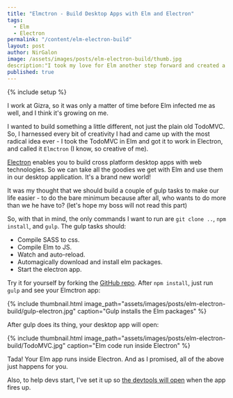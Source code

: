 ```yaml
---
title: "Elmctron - Build Desktop Apps with Elm and Electron"
tags:
  - Elm
  - Electron
permalink: "/content/elm-electron-build"
layout: post
author: NirGalon
image: /assets/images/posts/elm-electron-build/thumb.jpg
description:"I took my love for Elm another step forward and created a dev tool for running Elm inside Electron."
published: true
---
```


{% include setup %}

I work at Gizra, so it was only a matter of time before Elm infected me as well, and I think it's growing on me.

I wanted to build something a little different, not just the plain old TodoMVC. So, I harnessed every bit of creativity I had and came up with the most radical idea ever - I took the TodoMVC in Elm and got it to work in Electron, and called it `Elmctron` (I know, so creative of me).

[Electron](http://electron.atom.io/) enables you to build cross platform desktop apps with web technologies. So we can take all the goodies we get with Elm and use them in our desktop application. It's a brand new world!

It was my thought that we should build a couple of gulp tasks to make our life easier - to do the bare minimum because after all, who wants to do more than we he have to? (let's hope my boss will not read this part)

So, with that in mind, the only commands I want to run are `git clone ..`, `npm install`, and `gulp`. The gulp tasks should:

 * Compile SASS to css.
 * Compile Elm to JS.
 * Watch and auto-reload.
 * Automagically download and install elm packages.
 * Start the electron app.

<!-- more -->

Try it for yourself by forking the [GitHub repo](https://github.com/nirgn975/Elmctron). After `npm install`, just run `gulp` and see your Elmctron app:

{% include thumbnail.html image_path="assets/images/posts/elm-electron-build/gulp-electron.jpg" caption="Gulp installs the Elm packages" %}

After gulp does its thing, your desktop app will open:

{% include thumbnail.html image_path="assets/images/posts/elm-electron-build/TodoMVC.jpg" caption="Elm code run inside Electron" %}

Tada! Your Elm app runs inside Electron. And as I promised, all of the above just happens for you.

Also, to help devs start, I've set it up so [the devtools will open](https://github.com/nirgn975/Elmctron/blob/master/main-electron.js#L31-L32) when the app fires up.
